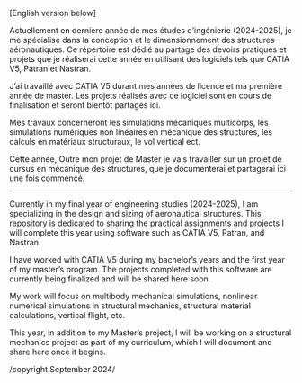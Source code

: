 
[English version below]


Actuellement en dernière année de mes études d’ingénierie (2024-2025), je me spécialise dans la conception et le dimensionnement des structures aéronautiques. Ce répertoire est dédié au partage des devoirs pratiques et projets que je réaliserai cette année en utilisant des logiciels tels que CATIA V5, Patran et Nastran.

J’ai travaillé avec CATIA V5 durant mes années de licence et ma première année de master. Les projets réalisés avec ce logiciel sont en cours de finalisation et seront bientôt partagés ici. 

Mes travaux concerneront les simulations mécaniques multicorps, les simulations numériques non linéaires en mécanique des structures, les calculs en matériaux structuraux, le vol vertical ect. 

Cette année, Outre mon projet de Master je vais travailler sur un projet de cursus en mécanique des structures, que je documenterai et partagerai ici une fois commencé.

---------------

Currently in my final year of engineering studies (2024-2025), I am specializing in the design and sizing of aeronautical structures. This repository is dedicated to sharing the practical assignments and projects I will complete this year using software such as CATIA V5, Patran, and Nastran.

I have worked with CATIA V5 during my bachelor’s years and the first year of my master’s program. The projects completed with this software are currently being finalized and will be shared here soon.

My work will focus on multibody mechanical simulations, nonlinear numerical simulations in structural mechanics, structural material calculations, vertical flight, etc.

This year, in addition to my Master’s project, I will be working on a structural mechanics project as part of my curriculum, which I will document and share here once it begins.

/copyright September 2024/
